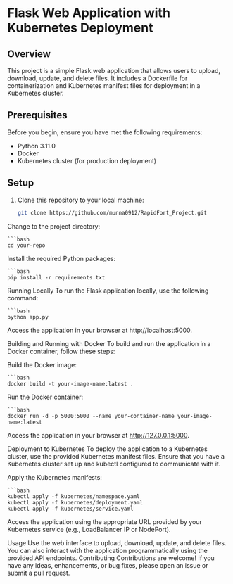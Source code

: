 # Flask Web Application with Kubernetes Deployment

## Overview

This project is a simple Flask web application that allows users to upload, download, update, and delete files. It includes a Dockerfile for containerization and Kubernetes manifest files for deployment in a Kubernetes cluster.

## Prerequisites

Before you begin, ensure you have met the following requirements:

- Python 3.11.0
- Docker
- Kubernetes cluster (for production deployment)

## Setup

1. Clone this repository to your local machine:

   ```bash
   git clone https://github.com/munna0912/RapidFort_Project.git
Change to the project directory:

    ```bash
    cd your-repo

Install the required Python packages:

    ```bash
    pip install -r requirements.txt

Running Locally
To run the Flask application locally, use the following command:

    ```bash
    python app.py

Access the application in your browser at http://localhost:5000.

Building and Running with Docker
To build and run the application in a Docker container, follow these steps:

Build the Docker image:

    ```bash
    docker build -t your-image-name:latest .

Run the Docker container:

    ```bash
    docker run -d -p 5000:5000 --name your-container-name your-image-name:latest
Access the application in your browser at http://127.0.0.1:5000.

Deployment to Kubernetes
To deploy the application to a Kubernetes cluster, use the provided Kubernetes manifest files. Ensure that you have a Kubernetes cluster set up and kubectl configured to communicate with it.

Apply the Kubernetes manifests:

    ```bash
    kubectl apply -f kubernetes/namespace.yaml 
    kubectl apply -f kubernetes/deployment.yaml
    kubectl apply -f kubernetes/service.yaml
Access the application using the appropriate URL provided by your Kubernetes service (e.g., LoadBalancer IP or NodePort).

Usage
Use the web interface to upload, download, update, and delete files.
You can also interact with the application programmatically using the provided API endpoints.
Contributing
Contributions are welcome! If you have any ideas, enhancements, or bug fixes, please open an issue or submit a pull request.
